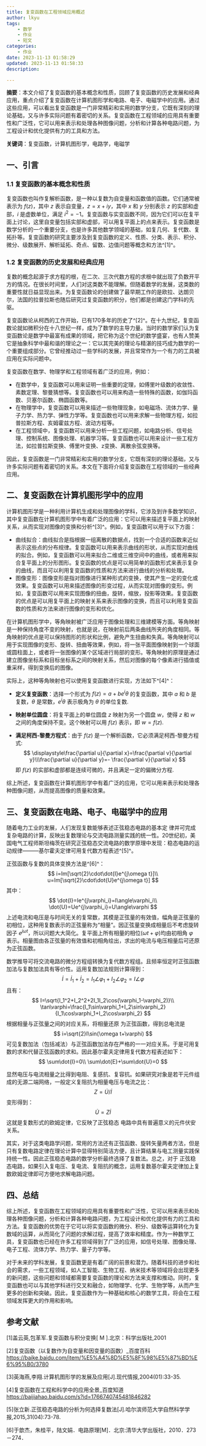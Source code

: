 ```yaml
---
title: 复变函数在工程领域应用概述
author: lkyu
tags:
    - 数学
    - 作业
    - 短文
categories:
    - 作业
date: 2023-11-13 01:58:29
updated: 2023-11-13 01:58:33
description:

---
```


**摘要**：本文介绍了复变函数的基本概念和性质，回顾了复变函数的历史发展和经典应用，重点介绍了复变函数在计算机图形学和电路、电子、电磁学中的应用。通过这些应用，可以看出复变函数是一门非常精彩和实用的数学分支，它既有深刻的理论基础，又与许多实际问题有着密切的关系。复变函数在工程领域的应用具有重要性和广泛性，它可以用来表示和处理各种图像问题，分析和计算各种电路问题，为工程设计和优化提供有力的工具和方法。

**关键词**：复变函数，计算机图形学，电路学，电磁学

## 一、引言

### 1.1 复变函数的基本概念和性质

复变函数也叫作复解析函数，是一种以复数为自变量和函数值的函数。它们通常被表示为 $f(z)$，其中 $z$ 表示自变量，$z = x + iy$，其中 $x$ 和 $y$ 分别表示 $z$ 的实部和虚部，$i$ 是虚数单位，满足 $i^2 = -1$。复变函数与实变函数不同，因为它们可以在复平面上讨论，这里自变量包括实部和虚部，可以用复平面上的点来表示。复变函数是数学分析的一个重要分支，也是许多其他数学领域的基础，如复几何、复代数、复拓扑等。复变函数的研究主要涉及到复变函数的定义、性质、分类、表示、积分、微分、级数展开、解析延拓、奇点、留数、边值问题等概念和方法^[1]^。

### 1.2 复变函数的历史发展和经典应用

复数的概念起源于求方程的根，在二次、三次代数方程的求根中就出现了负数开平方的情况。在很长时间里，人们对这类数不能理解。但随着数学的发展，这类数的重要性就日益显现出来。为复变函数论的创建做了最早期工作的是欧拉、达朗贝尔，法国的拉普拉斯也随后研究过复变函数的积分，他们都是创建这门学科的先驱。

复变函数论从柯西的工作开始，已有170多年的历史了^[2]^。在十九世纪，复变函数论就如微积分在十八世纪一样，成为了数学的主导力量。当时的数学家们认为复变函数论是数学中最富有成果的领域，把它称为这个世纪的数学盛宴，也有人赞美它是抽象科学中最和谐的理论之一：它以其完美的理论与精湛的技巧成为数学的一个重要组成部分。它曾经推动过一些学科的发展，并且常常作为一个有力的工具被应用在实际问题中。

复变函数在数学、物理学和工程领域有着广泛的应用，例如：

- 在数学中，复变函数可以用来证明一些重要的定理，如傅里叶级数的收敛性、素数定理、黎曼猜想等。复变函数也可以用来构造一些特殊的函数，如伽玛函数、贝塞尔函数、椭圆函数等。
- 在物理学中，复变函数可以用来描述一些物理现象，如电磁场、流体力学、量子力学、热力学、弹性力学等。复变函数也可以用来求解一些物理方程，如拉普拉斯方程、亥姆霍兹方程、波动方程等。
- 在工程领域中，复变函数可以用来分析一些工程问题，如电路分析、信号处理、控制系统、图像处理、机器学习等。复变函数也可以用来设计一些工程方法，如拉普拉斯变换、傅里叶变换、z变换、离散余弦变换等。

因此，复变函数是一门非常精彩和实用的数学分支，它既有深刻的理论基础，又与许多实际问题有着密切的关系。本文在下面将介绍复变函数在工程领域的一些经典应用。

## 二、复变函数在计算机图形学中的应用

计算机图形学是一种利用计算机生成和处理图像的学科，它涉及到许多数学知识，其中复变函数在计算机图形学中有着广泛的应用：它可以用来描述复平面上的映射关系，从而实现对图像的变换和分析^[3]^。例如，复变函数可以用于以下方面：

- 曲线拟合：曲线拟合是指根据一组离散的数据点，找到一个合适的函数来近似表示这些点的分布规律。复变函数可以用来表示曲线的形状，从而实现对曲线的拟合。例如，复变函数可以用来拟合二维或三维空间中的曲线，或者用来拟合复平面上的分形图形。复变函数的优点是可以用简单的函数形式来表示复杂的曲线，而且可以利用复变函数的性质和方法来进行曲线的分析和处理。
- 图像变形：图像变形是指对图像进行某种形式的变换，使其产生一定的变化或效果。复变函数可以用来描述图像的形变过程，从而实现对图像的变形。例如，复变函数可以用来实现图像的扭曲，旋转，缩放，投影等效果。复变函数的优点是可以用复平面上的映射关系来表示图像的变换，而且可以利用复变函数的性质和方法来进行图像的变形和优化。

在计算机图形学中，等角映射被广泛应用于图像处理和三维建模等方面。等角映射是一种保持角度不变的映射，也就是说，在映射前后两条曲线所夹的角度相同。等角映射的优点是可以保持图形的形状和比例，避免产生扭曲和失真。等角映射可以用于实现图像的变形、旋转、扭曲等效果，例如，将一张平面图像映射到一个球面或圆柱面上，或者将一张图像的某个区域进行局部的变形。等角映射的原理是通过建立图像坐标系和目标坐标系之间的映射关系，然后对图像的每个像素进行插值或重采样，得到变换后的图像。

实际上，这种等角映射也可以使用复变函数进行实现，方法如下^[4]^：

- **定义复变函数**：选择一个形式为 $f(z)=a+be^iθ$ 的复变函数，其中 $a$ 和 $b$ 是复数，$θ$ 是常数，$e^iθ$ 表示极角为 $θ$ 的单位复数.

- **映射单位圆盘**：将复平面上的单位圆盘 $z$ 映射为另一个圆盘 $w$，使得 $z$ 和 $w$ 之间的角度保持不变。这个映射可以用 $f (z)$ 表示，即 $w = f (z)$.

- **满足柯西-黎曼方程式**：由于 $f (z)$ 是一个解析函数，它必须满足柯西-黎曼方程式:
  $$
  \displaystyle\frac{\partial u}{\partial x}=\frac{\partial v}{\partial y}\\\frac{\partial u}{\partial y}=- \frac{\partial v}{\partial x}
  $$
  即 $f (z)$ 的实部和虚部都是连续可微的，并且满足一定的偏微分方程.

综上所述，复变函数在计算机图形学中有着广泛的应用，它可以用来表示和处理各种图像问题，从而提高图像的质量和效果。

## 三、复变函数在电路、电子、电磁学中的应用

随着电力工业的发展，人们发现复数能够表述正弦稳态电路的基本定 律并可完成复杂电路的计算，反映出复数理论与交流电路测量实践的统一性。20世纪初，美国电气工程师斯坦梅茨在研究正弦稳态交流电路的数学原理中发现：稳态电路的运动规律———基尔霍夫定律可用复代数方程表述^[5]^。

正弦函数与复数的具体变换方法是^[6]^：
$$
i=Im[\sqrt{2}\cdot\dot{I}e^{j\omega t}]\\
u=Im[\sqrt{2}\cdot\dot{U}e^{j\omega t}]
$$
其中：
$$
\dot{I}=Ie^{j\varphi_i}=I\angle\varphi_i\\
\dot{U}=Ue^{j\varphi_i}=U\angle\varphi
$$
上述电流和电压是与时间无关的复常数，其模是正弦量的有效值，幅角是正弦量的初相位，这种用复数表示的正弦量称为“相量”。因正弦量变换成相量后不考虑旋转因子 $e^{j\omega t}$，所以问题大大简化。复平面上所有相量的相位$(ωt+φ)$均由初相角 $φ$ 表示。相量图由各正弦量的有效值和初相角绘出，求出的电流与电压相量后可还原为正弦函数。

数学推导可将交流电路的微分方程组转换为复代数方程组。且频率恒定时正弦函数加法与复数加法具有等价性。运用复数加法规则计算得到：
$$
\dot{I}=\dot{I}_1+\dot{I}_2=I_1\angle\varphi_1+I_2\angle\varphi_2=I\angle\varphi
$$
且有：
$$
I=\sqrt{I_1^2+I_2^2+2I_1I_2\cos(\varphi_1-\varphi_2)}\\
\tan\varphi=\frac{I_1\sin\varphi_1+I_2\sin\varphi_2}{I_1\cos\varphi_1+I_2\cos\varphi_2}
$$
根据相量与正弦量之间的对应关系，将相量还原 为正弦函数，得到总电流是
$$
i=\sqrt{2}I\sin(\omega t+\varphi)
$$
可见复数加法（包括减法）与正弦函数加法存在严格的一一对应关系。于是可用复数的求和代替正弦函数的求和。因此基尔霍夫定律用复代数方程表述如下：
$$
\sum\dot{I}=0\\
\sum\dot{E}+\sum\dot{U}=0
$$

显然电压与电流相量之比得到电阻、复感抗、复容抗。如果研究对象是若干元件组成的无源二端网络，一般定义复阻抗为相量电压与电流之比：
$$
Z=\dot{U}/\dot{I}
$$
变形得到：
$$
\dot{U}=Z\dot{I}
$$
这就是复数形式的欧姆定律，它反映了正弦稳态 电路中具有普遍意义的元件伏安关系。

其实，对于这类电路学问题，常用的方法还有正弦函数、旋转矢量两者方法，但是只有复数电路定律在理论计算中显得特别简洁方便，且计算结果与电工测量实践保持统一性。因此正弦稳态电路的数学分析最终选择了复数法。总之，对于 正弦稳态电路，如果引入复电压、复电流、复阻抗的概念，运用复数基尔霍夫定律加上复数欧姆定律即可方便地求解电路问题。

## 四、总结

综上所述，复变函数在工程领域的应用具有重要性和广泛性，它可以用来表示和处理各种图像问题，分析和计算各种电路问题，为工程设计和优化提供有力的工具和方法。复变函数的优势在于它可以将实变函数的微分、积分、级数等运算转化为复数域的运算，从而简化了问题的求解过程，提高了效率和精度。作为一种数学工具，复变函数也已经在许多工程领域得到了广泛的应用，如信号处理、图像处理、电子工程、流体力学、热力学、量子力学等。

对于未来的学科发展，复变函数更是有着广阔的前景和潜力。随着科技的进步和社会的需求，一些工程领域，如人工智能、生物工程、纳米技术等领域将会出现更多的新问题，这些问题和领域都需要复变函数的理论和方法来支撑和推动。同时，复变函数也可以与其他学科进行交叉和融合，如物理学、化学、生物学等，从而产生更多的创新和突破。因此，复变函数作为一种基础和核心的数学工具，将会在工程领域发挥更大的作用和影响。

<div STYLE="page-break-after: always;"></div>

## 参考文献

[1]盖云英,包革军.复变函数与积分变换[ M ].北京：科学出版社,2001

[2]复变函数（以复数作为自变量和因变量的函数）_百度百科 <https://baike.baidu.com/item/%E5%A4%8D%E5%8F%98%E5%87%BD%E6%95%B0/3780>

[3]英海燕,李翔.计算机图形学的发展及应用[J].现代情报,2004(01):33-35.

[4]复变函数在工程和科学中的应用全景_百度知道 <https://baijiahao.baidu.com/s?id=1766740745481846282>

[5]张立新.正弦稳态电路的分析为何选择复数法[J].哈尔滨师范大学自然科学学报,2015,31(04):73-78.

[6]于歆杰，朱桂平，陆文娟．电路原理[M]．北京:清华大学出版社，2010．273－274．
